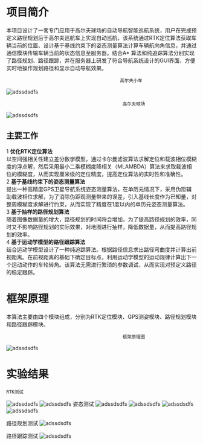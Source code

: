 # 项目简介
本项目设计了一套专门应用于高尔夫球场的自动导航智能巡航系统，用户在完成预定义路径规划后于高尔夫巡航车上实现自动巡航，该系统通过RTK定位算法获取车辆当前的位置、设计基于基线约束下的姿态测量算法计算车辆航向角信息，并通过通信模块传输车辆当前的状态信息至服务器。结合A* 算法和纯追踪算法分别实现了路径规划、路径跟踪，并在服务器上研发了符合导航系统设计的GUI界面，方便实时地操作规划路径和显示自动导航效果。

                                              高尔夫小车
![adssdsdfs](https://github.com/CWORLDY/Golf-intelligent-cruise-car-system/blob/master/document/photo/5.png)
             
    
                                               高尔夫球场
![adssdsdfs](https://github.com/CWORLDY/Golf-intelligent-cruise-car-system/blob/master/document/photo/1.jpg)

## 主要工作
1 **优化RTK定位算法**  
    以空间强相关性建立差分数学模型，通过卡尔曼滤波算法求解定位和载波相位模糊度的浮点解，然后采用最小二乘模糊度降相关（MLAMBDA）算法来求取载波相位的模糊度，从而实现厘米级的定位精度，提高定位算法的实时性和准确性。  
2 **基于基线约束下的姿态测量算法**  
    提出一种高精度GPS卫星导航系统姿态测量算法，在单历元情况下，采用伪距辅助载波相位求解，为了消除伪距观测量带来的误差，引入基线长度作为已知量，对整周模糊度求解进行约束，从而实现了精度在1度以内的单历元姿态测量算法。  
3 **基于抽样的路径规划算法**  
    随着图像数据量的增大，路径规划的时间将会增加，为了提高路径规划的效率，同时又不影响路径规划的实际效果，对地图进行抽样，降低数据量，从而提高路径规划的效率。  
4 **基于运动学模型的路径跟踪算法**  
    结合运动学模型设计了一种纯追踪算法。根据路径信息求出路径弯曲度并计算出前视距离。在前视距离的基础下确定目标点，利用运动学模型的运动规律计算出下一个运动动作的车轮转角。该算法无需进行繁琐的参数调试，从而实现对预定义路径的稳定跟踪。  


# 框架原理
本算法主要由四个模块组成，分别为RTK定位模块、GPS测姿模块、路径规划模块和路径跟踪模块。

                                               框架原理图
![adssdsdfs](https://github.com/CWORLDY/Golf-intelligent-cruise-car-system/blob/master/document/photo/7.jpg)


# 实验结果
    RTK测试
![adssdsdfs](https://github.com/CWORLDY/Golf-intelligent-cruise-car-system/blob/master/document/photo/12.png)
![adssdsdfs](https://github.com/CWORLDY/Golf-intelligent-cruise-car-system/blob/master/document/photo/122.png)
姿态测试
![adssdsdfs](https://github.com/CWORLDY/Golf-intelligent-cruise-car-system/blob/master/document/photo/14.jpg)
![adssdsdfs](https://github.com/CWORLDY/Golf-intelligent-cruise-car-system/blob/master/document/photo/144.jpg)
![adssdsdfs](https://github.com/CWORLDY/Golf-intelligent-cruise-car-system/blob/master/document/photo/16.jpg)
![adssdsdfs](https://github.com/CWORLDY/Golf-intelligent-cruise-car-system/blob/master/document/photo/15.jpg)

路径规划测试
![adssdsdfs](https://github.com/CWORLDY/Golf-intelligent-cruise-car-system/blob/master/document/photo/9.png)


路径跟踪测试
![adssdsdfs](https://github.com/CWORLDY/Golf-intelligent-cruise-car-system/blob/master/document/photo/实地测试.png)



